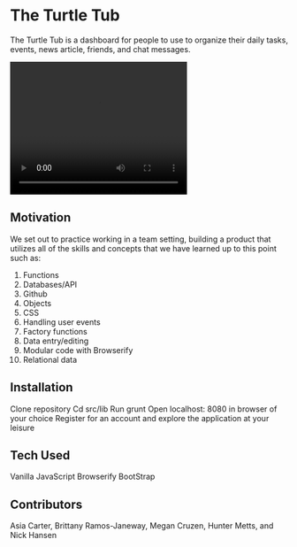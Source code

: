 # The Turtle Tub

The Turtle Tub is a dashboard for people to use to organize their daily tasks, events, news article, friends, and chat messages.

<video width="320" height="240" controls>
  <source src="VanillaJS-Nutshell.mov" type="video/mov">
Your browser does not support the video tag.
</video>



## Motivation

We set out to practice working in a team setting, building a product that utilizes all of the skills and concepts that we have learned up to this point such as:

1. Functions
1. Databases/API
1. Github
1. Objects
1. CSS
1. Handling user events
1. Factory functions
1. Data entry/editing
1. Modular code with Browserify
1. Relational data



## Installation

Clone repository
Cd src/lib
Run grunt
Open localhost: 8080 in browser of your choice
Register for an account and explore the application at your leisure

## Tech Used

Vanilla JavaScript
Browserify
BootStrap

## Contributors
Asia Carter, Brittany Ramos-Janeway, Megan Cruzen, Hunter Metts, and Nick Hansen